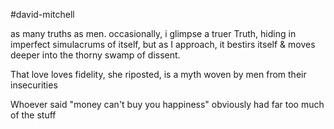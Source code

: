 #david-mitchell

as many truths as men. occasionally, i glimpse a truer Truth, hiding in imperfect simulacrums of itself, but as I approach, it bestirs itself & moves deeper into the thorny swamp of dissent.

 That love loves fidelity, she riposted, is a myth woven by men from their insecurities

Whoever said "money can't buy you happiness" obviously had far too much of the stuff